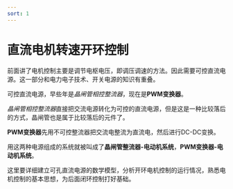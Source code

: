 ```yaml
---
sort: 1
---
```

# 直流电机转速开环控制


前面讲了电机控制主要是调节电枢电压，即调压调速的方法。因此需要可控直流电源。这一部分和电力电子技术、开关电源的知识有重叠。

可控直流电源，早些年是*晶闸管相控整流器*，现在是**PWM变换器**。


*晶闸管相控整流器*直接把交流电源转化为可控的直流电源，但是这是一种比较落后的方式，晶闸管也是属于比较落后的元件了。

**PWM变换器**先用不可控整流器把交流电整流为直流电，然后进行DC-DC变换。

用这两种电源组成的系统就被叫成了**晶闸管整流器-电动机系统**，**PWM变换器-电动机系统**。


这里要详细建立可孔直流电源的数学模型，分析开环电机控制的运行情况，熟悉电机控制的基本思想，为后面闭环控制打好基础。


